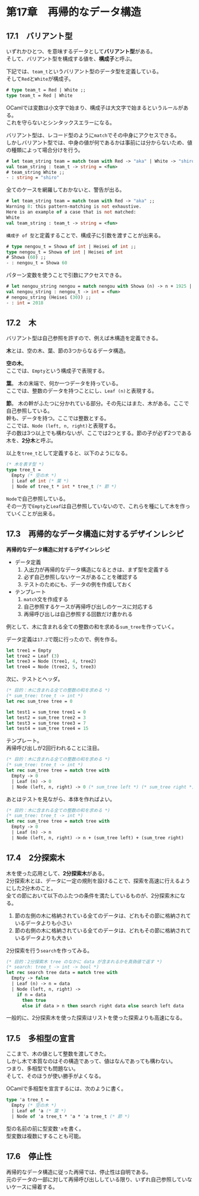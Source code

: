 # 第17章　再帰的なデータ構造

## 17.1　バリアント型

いずれかひとつ、を意味するデータとして**バリアント型**がある。  
そして、バリアント型を構成する値を、**構成子**と呼ぶ。

下記では、`team_t`というバリアント型のデータ型を定義している。  
そして`Red`と`White`が構成子。

```ocaml
# type team_t = Red | White ;;
type team_t = Red | White
```

OCamlでは変数は小文字で始まり、構成子は大文字で始まるというルールがある。  
これを守らないとシンタックスエラーになる。

バリアント型は、レコード型のように`match`でその中身にアクセスできる。  
しかしバリアント型では、中身の値が何であるかは事前には分からないため、値の種類によって場合分けを行う。

```ocaml
# let team_string team = match team with Red -> "aka" | White -> "shiro" ;;
val team_string : team_t -> string = <fun>
# team_string White ;;
- : string = "shiro"
```

全てのケースを網羅しておかないと、警告が出る。

```ocaml
# let team_string team = match team with Red -> "aka" ;;
Warning 8: this pattern-matching is not exhaustive.
Here is an example of a case that is not matched:
White
val team_string : team_t -> string = <fun>
```

`構成子 of 型`と定義することで、構成子に引数を渡すことが出来る。

```ocaml
# type nengou_t = Showa of int | Heisei of int ;;
type nengou_t = Showa of int | Heisei of int
# Showa (60) ;;
- : nengou_t = Showa 60
```

パターン変数を使うことで引数にアクセスできる。

```ocaml
# let nengou_string nengou = match nengou with Showa (n) -> n + 1925 | Heisei (n) -> n + 1988 ;;
val nengou_string : nengou_t -> int = <fun>
# nengou_string (Heisei (30)) ;;
- : int = 2018
```

## 17.2　木

バリアント型は自己参照を許すので、例えば木構造を定義できる。

**木**とは、空の木、葉、節の3つからなるデータ構造。

**空の木**。  
ここでは、`Empty`という構成子で表現する。

**葉**。
木の末端で、何か一つデータを持っている。  
ここでは、整数のデータを持つことにし、`Leaf (n)`と表現する。

**節**。
木の幹がふたつに分かれている部分。その先にはまた、木がある。ここで自己参照している。  
幹も、データを持つ。ここでは整数とする。  
ここでは、`Node (left, n, right)`と表現する。  
子の数は3つ以上でも構わないが、ここでは2つとする。節の子が必ず2つである木を、**2分木**と呼ぶ。

以上を`tree_t`として定義すると、以下のようになる。

```ocaml
(* 木を表す型 *)
type tree_t =
  Empty (* 空の木 *)
  | Leaf of int (* 葉 *)
  | Node of tree_t * int * tree_t (* 節 *)
```

`Node`で自己参照している。  
その一方で`Empty`と`Leaf`は自己参照していないので、これらを種にして木を作っていくことが出来る。

## 17.3　再帰的なデータ構造に対するデザインレシピ

**再帰的なデータ構造に対するデザインレシピ**

- データ定義
    1. 入出力が再帰的なデータ構造になるときは、まず型を定義する
    2. 必ず自己参照しないケースがあることを確認する
    3. テストのためにも、データの例を作成しておく
- テンプレート
    1. `match`文を作成する
    2. 自己参照するケースが再帰呼び出しのケースに対応する
    3. 再帰呼び出しは自己参照する回数だけ書かれる

例として、木に含まれる全ての整数の和を求める`sum_tree`を作っていく。

データ定義は`17.2`で既に行ったので、例を作る。

```ocaml
let tree1 = Empty
let tree2 = Leaf (3)
let tree3 = Node (tree1, 4, tree2)
let tree4 = Node (tree2, 5, tree3)
```

次に、テストとヘッダ。

```ocaml
(* 目的：木に含まれる全ての整数の和を求める *)
(* sum_tree: tree_t -> int *)
let rec sum_tree tree = 0

let test1 = sum_tree tree1 = 0
let test2 = sum_tree tree2 = 3
let test3 = sum_tree tree3 = 7
let test4 = sum_tree tree4 = 15
```

テンプレート。  
再帰呼び出しが2回行われることに注目。

```ocaml
(* 目的：木に含まれる全ての整数の和を求める *)
(* sum_tree: tree_t -> int *)
let rec sum_tree tree = match tree with
  Empty -> 0
  | Leaf (n) -> 0
  | Node (left, n, right) -> 0 (* sum_tree left *) (* sum_tree right *)
```

あとはテストを見ながら、本体を作ればよい。

```ocaml
(* 目的：木に含まれる全ての整数の和を求める *)
(* sum_tree: tree_t -> int *)
let rec sum_tree tree = match tree with
  Empty -> 0
  | Leaf (n) -> n
  | Node (left, n, right) -> n + (sum_tree left) + (sum_tree right)
```

## 17.4　2分探索木

木を使った応用として、**2分探索木**がある。  
2分探索木とは、データに一定の規則を設けることで、探索を高速に行えるようにした2分木のこと。  
全ての節において以下のふたつの条件を満たしているものが、2分探索木になる。

1. 節の左側の木に格納されている全てのデータは、どれもその節に格納されているデータよりも小さい
2. 節の右側の木に格納されている全てのデータは、どれもその節に格納されているデータよりも大きい

2分探索を行う`search`を作ってみる。

```ocaml
(* 目的：2分探索木 tree のなかに data が含まれるかを真偽値で返す *)
(* search: tree_t -> int -> bool *)
let rec search tree data = match tree with
  Empty -> false
  | Leaf (n) -> n = data
  | Node (left, n, right) ->
    if n = data
      then true
      else if data > n then search right data else search left data
```

一般的に、2分探索木を使った探索はリストを使った探索よりも高速になる。

## 17.5　多相型の宣言

ここまで、木の値として整数を渡してきた。  
しかし木で本質なのはその構造であって、値はなんであっても構わない。  
つまり、多相型でも問題ない。  
そして、そのほうが使い勝手がよくなる。

OCamlで多相型を宣言するには、次のように書く。

```ocaml
type 'a tree_t =
  Empty (* 空の木 *)
  | Leaf of 'a (* 葉 *)
  | Node of 'a tree_t * 'a * 'a tree_t (* 節 *)
```

型の名前の前に型変数`'a`を書く。  
型変数は複数にすることも可能。

## 17.6　停止性

再帰的なデータ構造に従った再帰では、停止性は自明である。  
元のデータの一部に対して再帰呼び出ししている限り、いずれ自己参照していないケースに帰着する。
